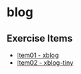 # blog

## Exercise Items

- [Item01 - xblog](./xblog/README.md "前后端不分离的博客")
- [Item02 - xblog-tiny](./xblog-tiny/README.md  "前后端分离的博客")
